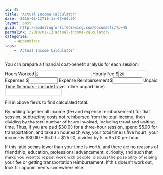 ```yaml
---
id: 45
title: 'Actual Income Calculator'
date: '2010-01-13T19:19:47+00:00'
layout: post
guid: 'http://modelingforlifedrawing.com/documents/?p=45'
permalink: /2010/01/13/actual-income-calculator/
categories:
    - Appendices
tags:
    - 'Actual Income Calculator'
---
```




You can prepare a financial cost-benefit analysis for each session:

<form id=calculator>
  <label>Hours Worked <input name=hrsworked type=number value=2></label>
  <label>Hourly Fee $<input name=hrlyfee type=number min="0.00" max="1000.00" step="0.10" value=20></label>
  <label>Expenses $<input name=expenses type=number min="0.00" max="1000.00" step="0.10" /></label>
  <label>Expense Reimbursement $<input name=reimbursement type=number min="0.00" max="1000.00" step="0.10" /></label>
  <label>Unpaid Time (In hours - include travel, other unpaid time) <input name=unpaidtime type=number /></label>
</form>

<div id=total>Fill in above fields to find calculated total.</div>

<script>
const hrsworked = document.querySelector('[name="hrsworked"]');
const hrlyfee = document.querySelector('[name="hrlyfee"]');
const expenses = document.querySelector('[name="expenses"]');
const reimbursement = document.querySelector('[name="reimbursement"]');
const unpaidtime = document.querySelector('[name="unpaidtime"]');
const total = document.getElementById("total");

[hrsworked,
hrlyfee,
reimbursement,
unpaidtime,
expenses].forEach((elem) => {
  elem.addEventListener("change", maybeCalculate);
});
let grossIncome = netIncome = 0;
function maybeCalculate(e) {
  grossIncome = +hrsworked.value * +hrlyfee.value;
  let result = "Gross Income " + new Intl.NumberFormat('en-US', { style: 'currency', currency: 'USD' }).format(
    grossIncome,
  ) + ". ";
  netIncome = grossIncome;
  if (expenses.value) {netIncome -= +expenses.value; console.log("decrement expenses.value", netIncome); };
  if (reimbursement.value) {netIncome += +reimbursement.value; console.log("increment reimbursement.value", netIncome); };
  if (netIncome){
      result += "Net Income " + new Intl.NumberFormat('en-US', { style: 'currency', currency: 'USD' }).format(
      netIncome,
    ) + ". ";
  }
  if (unpaidtime.value) {
    let totalTimeSpent = +unpaidtime.value + +hrsworked.value;
    result += "Overall hourly compensation " + new Intl.NumberFormat('en-US', { style: 'currency', currency: 'USD' }).format(
    netIncome / totalTimeSpent
  ) + ". ";
  }
  total.textContent = result;
}
</script>


By adding together all income (fee and expense reimbursement) for that
session, subtracting costs not reimbursed from the total income, then
dividing by the total number of hours involved, including travel and
waiting time. Thus, if you are paid $30.00 for a three-hour session,
spend $5.00 for transportation, and take an hour each way, your total
time is five hours, your income is $30.00 – $5.00 = $25.00, divided by
5, = $5.00 per hour.

If this ratio seems lower than your time is worth, and there are no
reasons of friendship, education, professional advancement, curiosity,
and such that make you want to repeat work with people, discuss the
possibility of raising your fee or getting transportation
reimbursement. If this doesn’t work out, look for appointments
somewhere else.
